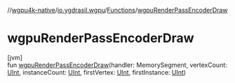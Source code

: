 //[wgpu4k-native](../../../index.md)/[io.ygdrasil.wgpu](../index.md)/[Functions](index.md)/[wgpuRenderPassEncoderDraw](wgpu-render-pass-encoder-draw.md)

# wgpuRenderPassEncoderDraw

[jvm]\
fun [wgpuRenderPassEncoderDraw](wgpu-render-pass-encoder-draw.md)(handler: MemorySegment, vertexCount: [UInt](https://kotlinlang.org/api/core/kotlin-stdlib/kotlin/-u-int/index.html), instanceCount: [UInt](https://kotlinlang.org/api/core/kotlin-stdlib/kotlin/-u-int/index.html), firstVertex: [UInt](https://kotlinlang.org/api/core/kotlin-stdlib/kotlin/-u-int/index.html), firstInstance: [UInt](https://kotlinlang.org/api/core/kotlin-stdlib/kotlin/-u-int/index.html))
